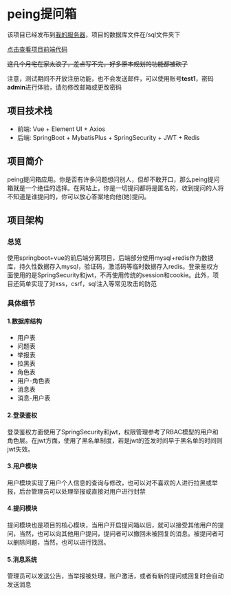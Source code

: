 # peing提问箱

该项目已经发布到[我的服务器](http://106.14.209.11/#/)，项目的数据库文件在/sql文件夹下

[点击查看项目前端代码](https://github.com/forestlinji/peing-qd)

~~这几个月宅在家太浪了，差点写不完，好多原本规划的功能都被砍了~~

注意，测试期间不开放注册功能，也不会发送邮件，可以使用账号**test1**，密码**admin**进行体验，请勿修改邮箱或更改密码

## 项目技术栈

- 前端: Vue + Element UI + Axios
- 后端: SpringBoot + MybatisPlus + SpringSecurity + JWT + Redis

## 项目简介

peing提问箱应用。你是否有许多问题想问别人，但却不敢开口，那么peing提问箱就是一个绝佳的选择。在网站上，你是一切提问都将是匿名的，收到提问的人将不知道是谁提问的，你可以放心答案地向他(她)提问。

## 项目架构

### 总览

使用springboot+vue的前后端分离项目，后端部分使用mysql+redis作为数据库，持久性数据存入mysql，验证码，激活码等临时数据存入redis。登录鉴权方面使用的是SpringSecurity和jwt，不再使用传统的session和cookie。此外，项目还简单实现了对xss，csrf，sql注入等常见攻击的防范

### 具体细节

#### 1.数据库结构

- 用户表
- 问题表
- 举报表
- 拉黑表
- 角色表
- 用户-角色表
- 消息表
- 消息-用户表

#### 2.登录鉴权

登录鉴权方面使用了SpringSecurity和jwt，权限管理参考了RBAC模型的用户和角色层。在jwt方面，使用了黑名单制度，若是jwt的签发时间早于黑名单的时间则jwt失效。

#### 3.用户模块

用户模块实现了用户个人信息的查询与修改，也可以对不喜欢的人进行拉黑或举报，后台管理员可以处理举报或直接对用户进行封禁

#### 4.提问模块

提问模块也是项目的核心模块，当用户开启提问箱以后，就可以接受其他用户的提问，当然，也可以向其他用户提问，提问者可以撤回未被回复的消息。被提问者可以删除问题，当然，也可以进行找回。

#### 5.消息系统

管理员可以发送公告，当举报被处理，账户激活，或者有新的提问或回复时会自动发送消息